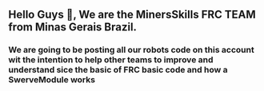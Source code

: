 

## Hello Guys 👋, We are the MinersSkills FRC TEAM from Minas Gerais Brazil.

### We are going to be posting all our robots code on this account wit the intention to help other teams to improve and understand sice the basic of FRC basic code and how a SwerveModule works

<!--
**MinersSkill1/MinersSkill1** is a ✨ _special_ ✨ repository because its `README.md` (this file) appears on your GitHub profile.

Here are some ideas to get you started:

- 🔭 I’m currently working on ...
- 🌱 I’m currently learning ...
- 👯 I’m looking to collaborate on ...
- 🤔 I’m looking for help with ...
- 💬 Ask me about ...
- 📫 How to reach me: ...
- 😄 Pronouns: ...
- ⚡ Fun fact: ...
-->
